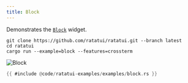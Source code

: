 ```yaml
---
title: Block
---
```


Demonstrates the [`Block`](https://docs.rs/ratatui/latest/ratatui/widgets/block/struct.Block.html)
widget.

```shell title=run example
git clone https://github.com/ratatui/ratatui.git --branch latest
cd ratatui
cargo run --example=block --features=crossterm
```

![Block](block.gif)

```rust title=block.rs
{{ #include @code/ratatui-examples/examples/block.rs }}
```
